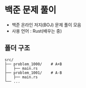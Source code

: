 # 백준 문제 풀이 

- 백준 온라인 저지(BOJ) 문제 풀이 모음
- 사용 언어 : Rust(배우는 중)

## 폴더 구조
```
src/
├── problem_1000/    # A+B
│   ├── main.rs
├── problem_1001/    # A-B
│   ├── main.rs
└── ...
```
